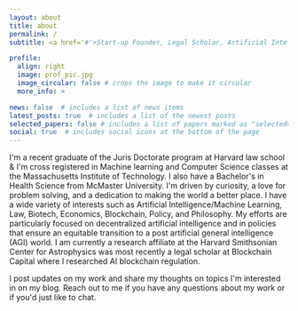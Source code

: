 ```yaml
---
layout: about
title: about
permalink: /
subtitle: <a href='#'>Start-up Founder, Legal Scholar, Artificial Intelligence Researcher</a>.

profile:
  align: right
  image: prof_pic.jpg
  image_circular: false # crops the image to make it circular
  more_info: >

news: false  # includes a list of news items
latest_posts: true  # includes a list of the newest posts
selected_papers: false # includes a list of papers marked as "selected={true}"
social: true  # includes social icons at the bottom of the page
---
```


I'm a recent graduate of the Juris Doctorate program at Harvard law school & I'm cross registered in Machine learning and Computer Science classes at the Massachusetts Institute of Technology. I also have a Bachelor's in Health Science from McMaster University. I'm driven by curiosity, a love for problem solving, and a dedication to making the world a better place. I have a wide variety of interests such as Artificial Intelligence/Machine Learning, Law, Biotech, Economics, Blockchain, Policy, and Philosophy. My efforts are particularly focused on decentralized artificial intelligence and in policies that ensure an equitable transition to a post artificial general intelligence (AGI) world. I am currently a research affiliate at the Harvard Smithsonian Center for Astrophysics was most recently a legal scholar at Blockchain Capital where I researched AI blockchain regulation. 

I post updates on my work and share my thoughts on topics I'm interested in on my blog. Reach out to me if you have any questions about my work or if you'd just like to chat.

